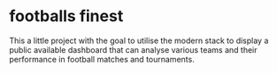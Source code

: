 # footballs finest

This a little project with the goal to utilise the modern stack to display a public available dashboard that can analyse various teams and their performance in football matches and tournaments.